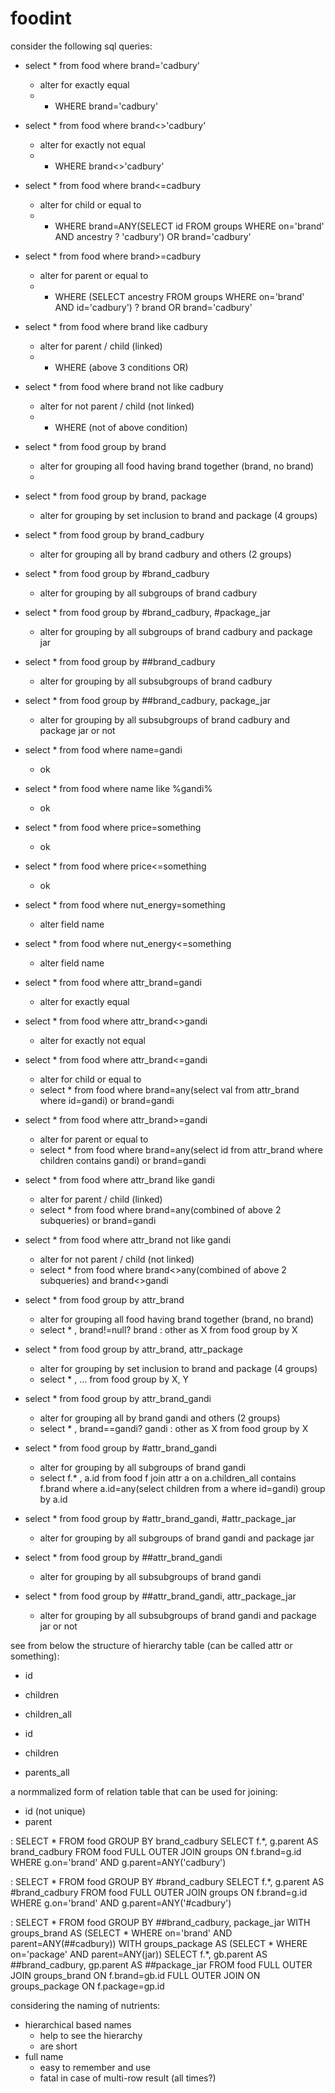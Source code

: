 # foodint

consider the following sql queries:
- select * from food where brand='cadbury'
  - alter for exactly equal
  - * WHERE brand='cadbury'
- select * from food where brand<>'cadbury'
  - alter for exactly not equal
  - * WHERE brand<>'cadbury'
- select * from food where brand<=cadbury
  - alter for child or equal to
  - * WHERE brand=ANY(SELECT id FROM groups WHERE on='brand' AND ancestry ? 'cadbury') OR brand='cadbury'
- select * from food where brand>=cadbury
  - alter for parent or equal to
  - * WHERE (SELECT ancestry FROM groups WHERE on='brand' AND id='cadbury') ? brand OR brand='cadbury'
- select * from food where brand like cadbury
  - alter for parent / child (linked)
  - * WHERE (above 3 conditions OR)
- select * from food where brand not like cadbury
  - alter for not parent / child (not linked)
  - * WHERE (not of above condition)
- select * from food group by brand
  - alter for grouping all food having brand together (brand, no brand)
  - 
- select * from food group by brand, package
  - alter for grouping by set inclusion to brand and package (4 groups)
- select * from food group by brand_cadbury
  - alter for grouping all by brand cadbury and others (2 groups)
- select * from food group by #brand_cadbury
  - alter for grouping by all subgroups of brand cadbury
- select * from food group by #brand_cadbury, #package_jar
  - alter for grouping by all subgroups of brand cadbury and package jar
- select * from food group by ##brand_cadbury
  - alter for grouping by all subsubgroups of brand cadbury
- select * from food group by ##brand_cadbury, package_jar
  - alter for grouping by all subsubgroups of brand cadbury and package jar or not

- select * from food where name=gandi
  - ok
- select * from food where name like %gandi%
  - ok
- select * from food where price=something
  - ok
- select * from food where price<=something
  - ok
- select * from food where nut_energy=something
  - alter field name
- select * from food where nut_energy<=something
  - alter field name
- select * from food where attr_brand=gandi
  - alter for exactly equal
- select * from food where attr_brand<>gandi
  - alter for exactly not equal
- select * from food where attr_brand<=gandi
  - alter for child or equal to
  - select * from food where brand=any(select val from attr_brand where id=gandi) or brand=gandi
- select * from food where attr_brand>=gandi
  - alter for parent or equal to
  - select * from food where brand=any(select id from attr_brand where children contains gandi) or brand=gandi
- select * from food where attr_brand like gandi
  - alter for parent / child (linked)
  - select * from food where brand=any(combined of above 2 subqueries) or brand=gandi
- select * from food where attr_brand not like gandi
  - alter for not parent / child (not linked)
  - select * from food where brand<>any(combined of above 2 subqueries) and brand<>gandi
- select * from food group by attr_brand
  - alter for grouping all food having brand together (brand, no brand)
  - select * , brand!=null? brand : other as X from food group by X
- select * from food group by attr_brand, attr_package
  - alter for grouping by set inclusion to brand and package (4 groups)
  - select * , ... from food group by X, Y
- select * from food group by attr_brand_gandi
  - alter for grouping all by brand gandi and others (2 groups)
  - select * , brand==gandi? gandi : other as X from food group by X
- select * from food group by #attr_brand_gandi
  - alter for grouping by all subgroups of brand gandi
  - select f.* , a.id from food f join attr a on a.children_all contains f.brand where a.id=any(select children from a where id=gandi) group by a.id
- select * from food group by #attr_brand_gandi, #attr_package_jar
  - alter for grouping by all subgroups of brand gandi and package jar
- select * from food group by ##attr_brand_gandi
  - alter for grouping by all subsubgroups of brand gandi
- select * from food group by ##attr_brand_gandi, attr_package_jar
  - alter for grouping by all subsubgroups of brand gandi and package jar or not

see from below the structure of hierarchy table (can be called attr or something):
- id
- children
- children_all

- id
- children
- parents_all

a normmalized form of relation table that can be used for joining:
- id (not unique)
- parent

: SELECT * FROM food GROUP BY brand_cadbury
SELECT f.*, g.parent AS brand_cadbury FROM food FULL OUTER JOIN groups ON f.brand=g.id WHERE g.on='brand' AND g.parent=ANY('cadbury')

: SELECT * FROM food GROUP BY #brand_cadbury
SELECT f.*, g.parent AS #brand_cadbury FROM food FULL OUTER JOIN groups ON f.brand=g.id WHERE g.on='brand' AND g.parent=ANY('#cadbury')

: SELECT * FROM food GROUP BY ##brand_cadbury, package_jar
WITH groups_brand AS (SELECT * WHERE on='brand' AND parent=ANY(##cadbury))
WITH groups_package AS (SELECT * WHERE on='package' AND parent=ANY(jar))
SELECT f.*, gb.parent AS ##brand_cadbury, gp.parent AS ##package_jar FROM food FULL OUTER JOIN groups_brand ON f.brand=gb.id FULL OUTER JOIN ON groups_package ON f.package=gp.id

considering the naming of nutrients:
- hierarchical based names
  - help to see the hierarchy
  - are short
- full name
  - easy to remember and use
  - fatal in case of multi-row result (all times?)
